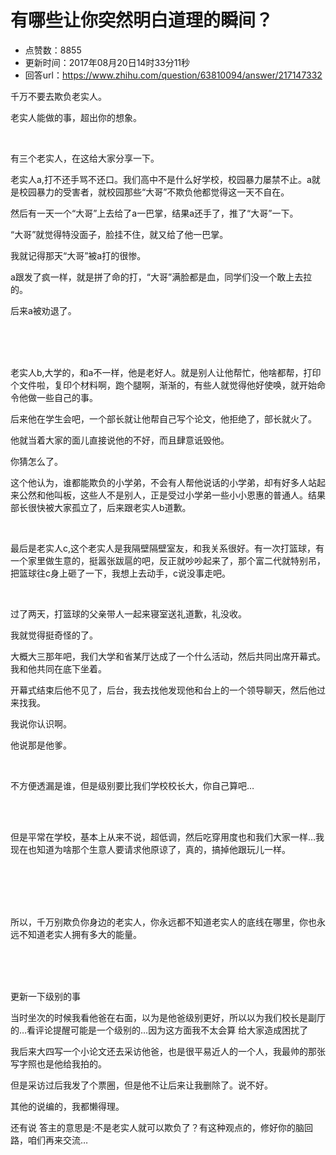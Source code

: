 # 有哪些让你突然明白道理的瞬间？
- 点赞数：8855
- 更新时间：2017年08月20日14时33分11秒
- 回答url：https://www.zhihu.com/question/63810094/answer/217147332
<body>
 <p data-pid="P8t6Em9Z">千万不要去欺负老实人。</p>
 <p data-pid="uI4Uq1e4">老实人能做的事，超出你的想象。</p>
 <br>
 <p data-pid="CCiIDKDe">有三个老实人，在这给大家分享一下。</p>
 <p data-pid="BpVE1reU">老实人a,打不还手骂不还口。我们高中不是什么好学校，校园暴力屡禁不止。a就是校园暴力的受害者，就校园那些“大哥”不欺负他都觉得这一天不自在。</p>
 <p data-pid="Nr_4OxSV">然后有一天一个“大哥”上去给了a一巴掌，结果a还手了，推了“大哥”一下。</p>
 <p data-pid="EzAZ60_M">“大哥”就觉得特没面子，脸挂不住，就又给了他一巴掌。</p>
 <p data-pid="R3juHihf">我就记得那天“大哥”被a打的很惨。</p>
 <p data-pid="u6vXmcll">a跟发了疯一样，就是拼了命的打，“大哥”满脸都是血，同学们没一个敢上去拉的。</p>
 <p data-pid="3R92mNFM">后来a被劝退了。</p>
 <br>
 <br>
 <br>
 <p data-pid="jw4jupm4">老实人b,大学的，和a不一样，他是老好人。就是别人让他帮忙，他啥都帮，打印个文件啦，复印个材料啊，跑个腿啊，渐渐的，有些人就觉得他好使唤，就开始命令他做一些自己的事。</p>
 <p data-pid="uf27hQUE">后来他在学生会吧，一个部长就让他帮自己写个论文，他拒绝了，部长就火了。</p>
 <p data-pid="Gzs2Oph-">他就当着大家的面儿直接说他的不好，而且肆意诋毁他。</p>
 <p data-pid="nF-dbCgn">你猜怎么了。</p>
 <p data-pid="RC4cmBPV">这个他认为，谁都能欺负的小学弟，不会有人帮他说话的小学弟，却有好多人站起来公然和他叫板，这些人不是别人，正是受过小学弟一些小小恩惠的普通人。结果部长很快被大家孤立了，后来跟老实人b道歉。</p>
 <br>
 <p data-pid="LCIQKwMz">最后是老实人c,这个老实人是我隔壁隔壁室友，和我关系很好。有一次打篮球，有一个家里做生意的，挺嚣张跋扈的吧，反正就吵吵起来了，那个富二代就特别吊，把篮球往c身上砸了一下，我想上去动手，c说没事走吧。</p>
 <br>
 <p data-pid="0doaeXxI">过了两天，打篮球的父亲带人一起来寝室送礼道歉，礼没收。</p>
 <p data-pid="4ePGcY4i">我就觉得挺奇怪的了。</p>
 <p data-pid="x7LfemtH">大概大三那年吧，我们大学和省某厅达成了一个什么活动，然后共同出席开幕式。我和他共同在底下坐着。</p>
 <p data-pid="XHI-HqSN">开幕式结束后他不见了，后台，我去找他发现他和台上的一个领导聊天，然后他过来找我。</p>
 <p data-pid="53LUN_Eb">我说你认识啊。</p>
 <p data-pid="nP6F0fq_">他说那是他爹。</p>
 <br>
 <p data-pid="ehM6NiNA">不方便透漏是谁，但是级别要比我们学校校长大，你自己算吧…</p>
 <br>
 <br>
 <p data-pid="SxYFIbuB">但是平常在学校，基本上从来不说，超低调，然后吃穿用度也和我们大家一样…我现在也知道为啥那个生意人要请求他原谅了，真的，搞掉他跟玩儿一样。</p>
 <br>
 <br>
 <br>
 <br>
 <p data-pid="99_pxU7o">所以，千万别欺负你身边的老实人，你永远都不知道老实人的底线在哪里，你也永远不知道老实人拥有多大的能量。</p>
 <br>
 <br>
 <br>
 <p data-pid="HVUziPZx">更新一下级别的事</p>
 <p data-pid="RdK0eBDM">当时坐次的时候我看他爸在右面，以为是他爸级别更好，所以以为我们校长是副厅的…看评论提醒可能是一个级别的…因为这方面我不太会算 给大家造成困扰了</p>
 <p data-pid="8kS6Qhf0">我后来大四写一个小论文还去采访他爸，也是很平易近人的一个人，我最帅的那张写字照也是他给我拍的。</p>
 <p data-pid="h0UbHvqU">但是采访过后我发了个票圈，但是他不让后来让我删除了。说不好。</p>
 <p data-pid="umTqKmH3">其他的说编的，我都懒得理。</p>
 <p data-pid="ioCZumIi">还有说 答主的意思是:不是老实人就可以欺负了？有这种观点的，修好你的脑回路，咱们再来交流…</p>
</body>